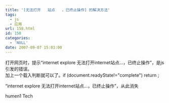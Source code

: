 ```yaml
---
title: '[无法打开   站点   ，已终止操作] 的解决方法'
tags:
  - js
  - 应用
url: 158.html
id: 158
categories:
  - 'NULL'
date: 2007-09-07 15:03:00
---
```


打开网页时，提示“internet explore 无法打开internet站点...，已终止操作”，是js引发的错误。  
加上一个载入判断就可以了。if (document.readyState!="complete") return ;

“internet explore 无法打开internet站点...，已终止操作”，从此消失

humen1 Tech